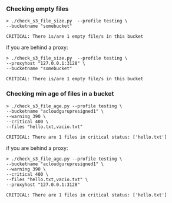 ### Checking empty files
```
> ./check_s3_file_size.py  --profile testing \
--bucketname "somebucket" 

CRITICAL: There is/are 1 empty file/s in this bucket
```
if you are behind a proxy:
```
> ./check_s3_file_size.py  --profile testing \
--proxyhost "127.0.0.1:3128" \
--bucketname "somebucket"

CRITICAL: There is/are 1 empty file/s in this bucket
```
### Checking min age of files in a bucket
```
> ./check_s3_file_age.py --profile testing \
--bucketname "acloudgurupresigned1" \
--warning 390 \
--critical 400 \
--files "hello.txt,vacio.txt"

CRITICAL: There are 1 files in critical status: ['hello.txt']
```
if you are behind a proxy:
```
> ./check_s3_file_age.py --profile testing \
--bucketname "acloudgurupresigned1" \
--warning 390 \
--critical 400 \
--files "hello.txt,vacio.txt" \
--proxyhost "127.0.0.1:3128"

CRITICAL: There are 1 files in critical status: ['hello.txt']
```

